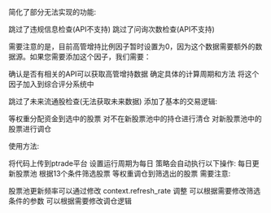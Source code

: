 简化了部分无法实现的功能:

跳过了违规信息检查(API不支持)
跳过了问询次数检查(API不支持)


需要注意的是，目前高管增持比例因子暂时设置为0，因为这个数据需要额外的数据源。如果您需要添加这个因子，我们需要：

确认是否有相关的API可以获取高管增持数据
确定具体的计算周期和方法
将这个因子加入到综合评分系统中

跳过了未来流通股检查(无法获取未来数据)
添加了基本的交易逻辑:

等权重分配资金到选中的股票
对不在新股票池中的持仓进行清仓
对新股票池中的股票进行调仓

使用方法:


将代码上传到ptrade平台
设置运行周期为每日
策略会自动执行以下操作:
每日更新股票池
根据13个条件筛选股票
等权重调仓到筛选出的股票
需要注意:

股票池更新频率可以通过修改 context.refresh_rate 调整
可以根据需要修改筛选条件的参数
可以根据需要修改调仓逻辑
